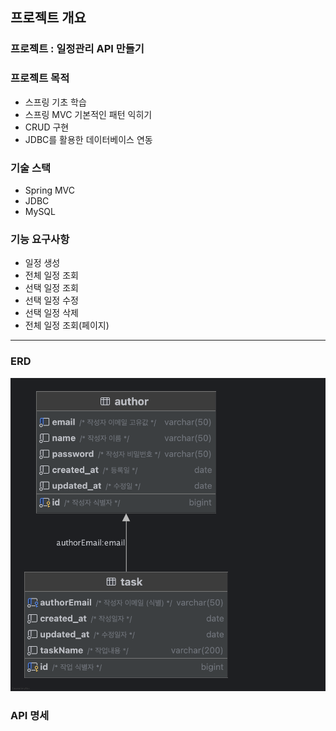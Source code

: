 ## 프로젝트 개요

### 프로젝트 : 일정관리 API 만들기

### 프로젝트 목적

- 스프링 기초 학습
- 스프링 MVC 기본적인 패턴 익히기
- CRUD 구현
- JDBC를 활용한 데이터베이스 연동

### 기술 스택

- Spring MVC
- JDBC
- MySQL

### 기능 요구사항

- 일정 생성
- 전체 일정 조회
- 선택 일정 조회
- 선택 일정 수정
- 선택 일정 삭제
- 전체 일정 조회(페이지)

---

### ERD

![task_erd.png](image/task1.png)

### API 명세
